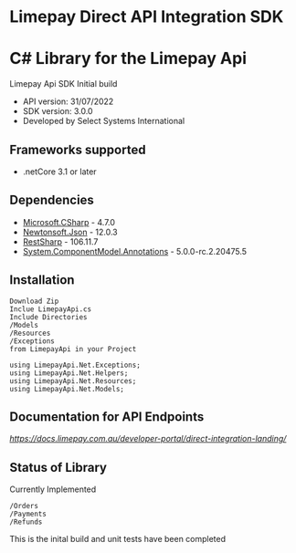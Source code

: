 # Limepay Direct API Integration SDK 
# C# Library for the Limepay Api

Limepay Api SDK Initial build

- API version: 31/07/2022
- SDK version: 3.0.0
- Developed by Select Systems International 

<a name="frameworks-supported"></a>
## Frameworks supported
- .netCore 3.1 or later

<a name="dependencies"></a>
## Dependencies
- [Microsoft.CSharp](https://www.nuget.org/packages/RestSharp) - 4.7.0
- [Newtonsoft.Json](https://www.nuget.org/packages/Newtonsoft.Json/) - 12.0.3
- [RestSharp](https://www.nuget.org/packages/RestSharp/) - 106.11.7
- [System.ComponentModel.Annotations](https://www.nuget.org/packages/System.ComponentModel.Annotations/) - 5.0.0-rc.2.20475.5

<a name="installation"></a>
## Installation
```
Download Zip
Inclue LimepayApi.cs
Include Directories
/Models
/Resources
/Exceptions
from LimepayApi in your Project

using LimepayApi.Net.Exceptions;
using LimepayApi.Net.Helpers;
using LimepayApi.Net.Resources;
using LimepayApi.Net.Models;
```

<a name="documentation-for-api-endpoints"></a>
## Documentation for API Endpoints
*https://docs.limepay.com.au/developer-portal/direct-integration-landing/*

<a name="status"></a>
## Status of Library
Currently Implemented
```
/Orders
/Payments
/Refunds
```
This is the inital build and unit tests have been completed
